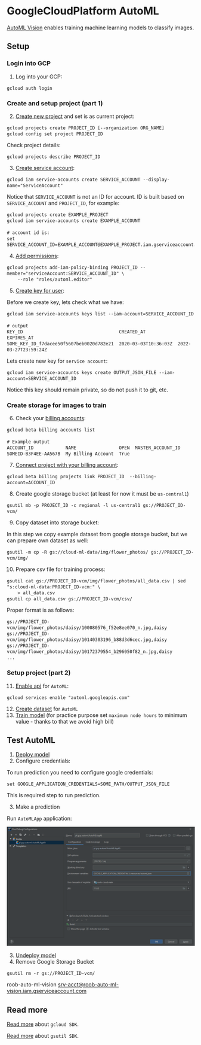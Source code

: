 # GoogleCloudPlatform AutoML

[AutoML Vision] enables training machine learning models to classify images. 

## Setup

### Login into GCP

1. Log into your GCP:

```
gcloud auth login
```

### Create and setup project (part 1)

2. [Create new project] and set is as current project: 

```
gcloud projects create PROJECT_ID [--organization ORG_NAME]
gcloud config set project PROJECT_ID
```

Check project details:

```
gcloud projects describe PROJECT_ID
```

3. [Create service account]: 

```
gcloud iam service-accounts create SERVICE_ACCOUNT --display-name="ServiceAccount"
```

Notice that `SERVICE_ACCOUNT` is not an ID for account. ID is built based on `SERVICE_ACCOUNT` and `PROJECT_ID`, 
for example:

```
gcloud projects create EXAMPLE_PROJECT
gcloud iam service-accounts create EXAMPLE_ACCOUNT 

# account id is:
set SERVICE_ACCOUNT_ID=EXAMPLE_ACCOUNT@EXAMPLE_PROJECT.iam.gserviceaccount.com
```

4. [Add permissions]:

```
gcloud projects add-iam-policy-binding PROJECT_ID --member="serviceAccount:SERVICE_ACCOUNT_ID" \ 
    --role "roles/automl.editor"
```

5. [Create key for user]:

Before we create key, lets check what we have:

```
gcloud iam service-accounts keys list --iam-account=SERVICE_ACCOUNT_ID

# output
KEY_ID                                    CREATED_AT            EXPIRES_AT
SOME_KEY_ID_f7dacee50f5607beb0020d782e21  2020-03-03T10:36:03Z  2022-03-27T23:59:24Z
```

Lets create new key for `service account`:

```
gcloud iam service-accounts keys create OUTPUT_JSON_FILE --iam-account=SERVICE_ACCOUNT_ID
```

Notice this key should remain private, so do not push it to git, etc. 

### Create storage for images to train

6. Check your [billing accounts]:

```
gcloud beta billing accounts list

# Example output
ACCOUNT_ID            NAME                OPEN  MASTER_ACCOUNT_ID
SOMEID-B3F4EE-AA567B  My Billing Account  True
```

7. [Connect project with your billing account]:

```
gcloud beta billing projects link PROJECT_ID  --billing-account=ACCOUNT_ID
```

8. Create google storage bucket (at least for now it must be `us-central1`)

```
gsutil mb -p PROJECT_ID -c regional -l us-central1 gs://PROJECT_ID-vcm/
```

9. Copy dataset into storage bucket:

In this step we copy example dataset from google storage bucket, but we can prepare own dataset as well:

```
gsutil -m cp -R gs://cloud-ml-data/img/flower_photos/ gs://PROJECT_ID-vcm/img/
``` 

10. Prepare csv file for training process:

```
gsutil cat gs://PROJECT_ID-vcm/img/flower_photos/all_data.csv | sed "s:cloud-ml-data:PROJECT_ID-vcm:" \ 
    > all_data.csv
gsutil cp all_data.csv gs://PROJECT_ID-vcm/csv/
```

Proper format is as follows:

```csv
gs://PROJECT_ID-vcm/img/flower_photos/daisy/100080576_f52e8ee070_n.jpg,daisy
gs://PROJECT_ID-vcm/img/flower_photos/daisy/10140303196_b88d3d6cec.jpg,daisy
gs://PROJECT_ID-vcm/img/flower_photos/daisy/10172379554_b296050f82_n.jpg,daisy
...
```

### Setup project (part 2)

11. [Enable api] for  `AutoML`:

```
gcloud services enable "automl.googleapis.com"
```

12. [Create dataset] for `AutoML`
13. [Train model] (for practice purpose set `maximum node hours` to minimum value - thanks to that we avoid high bill)

## Test AutoML

1. [Deploy model]
2. Configure credentials:

To run prediction you need to configure google credentials: 

```
set GOOGLE_APPLICATION_CREDENTIALS=SOME_PATH/OUTPUT_JSON_FILE
```

This is required step to run prediction. 

3. Make a prediction

Run `AutoMLApp` application:

![Edit configuration](docs/img/automl-runConfiguration.png)


3. [Undeploy model]
4. Remove Google Storage Bucket

```
gsutil rm -r gs://PROJECT_ID-vcm/
``` 

roob-auto-ml-vision
srv-acct@roob-auto-ml-vision.iam.gserviceaccount.com


## Read more

[Read more](https://cloud.google.com/sdk/gcloud/reference) about `gcloud SDK`.

[Read more](https://cloud.google.com/storage/docs/gsutil) about `gsutil SDK`.


[AutoML Vision]: https://cloud.google.com/automl
[Create new project]: https://cloud.google.com/resource-manager/docs/creating-managing-projects 
[Create service account]: https://cloud.google.com/sdk/gcloud/reference/iam/service-accounts/create
[Add permissions]: https://cloud.google.com/sdk/gcloud/reference/iam/service-accounts/add-iam-policy-binding
[Create key for user]: https://cloud.google.com/sdk/gcloud/reference/iam/service-accounts/keys/create
[billing accounts]: (https://cloud.google.com/sdk/gcloud/reference/beta/billing/accounts)
[Connect project with your billing account]: (https://cloud.google.com/sdk/gcloud/reference/beta/billing/projects/link):
[Enable api]: https://cloud.google.com/endpoints/docs/openapi/enable-api
[Create dataset]: https://cloud.google.com/vision/automl/docs/quickstart#create_your_dataset
[Train model]: https://cloud.google.com/vision/automl/docs/quickstart#train_your_model
[Deploy model]: https://cloud.google.com/vision/automl/docs/quickstart#manually-deploy-model
[Undeploy model]: https://cloud.google.com/vision/automl/docs/quickstart#undeploy-your-model
